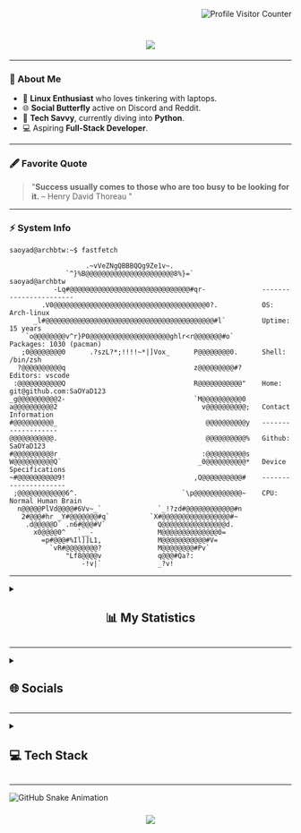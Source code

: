 <p align="right">
  <img src="https://visitcount.itsvg.in/api?id=SaOYaD123&icon=0&color=0" alt="Profile Visitor Counter">
</p>

<h1 align="center">
  <img src="https://readme-typing-svg.demolab.com/?lines=Hi+There!👋;I+Am+SaOYaD;A+Linux+Enthusiast🐧;A+Nature+Lover🌱;&font=Poppins">
</h1>

---

### 🌟 About Me

- 🌱 **Linux Enthusiast** who loves tinkering with laptops.  
- 🌐 **Social Butterfly** active on Discord and Reddit.  
- 💽 **Tech Savvy**, currently diving into **Python**.  
- 💻 Aspiring **Full-Stack Developer**.

---

### 🖋️ Favorite Quote
> "**Success usually comes to those who are too busy to be looking for it.** – Henry David Thoreau  "


---

### ⚡ System Info
```console
saoyad@archbtw:~$ fastfetch

                   .~vVeZNgQBBBQQg9Ze1v~.                   
              `^}%B@@@@@@@@@@@@@@@@@@@@@@8%}=`                saoyad@archbtw
           -Lq#@@@@@@@@@@@@@@@@@@@@@@@@@@@@@@#qr-              -----------------------
        .V0@@@@@@@@@@@@@@@@@@@@@@@@@@@@@@@@@@@@@@0?.           OS: Arch-linux
      _l#@@@@@@@@@@@@@@@@@@@@@@@@@@@@@@@@@@@@@@@@@@#l`         Uptime: 15 years
    `o@@@@@@@@v^r}P0@@@@@@@@@@@@@@@@@@@@ghlr<r@@@@@@@#o`       Packages: 1030 (pacman)
   ;0@@@@@@@@0      .?szL?*;!!!!~*|]Vox_      P@@@@@@@@0.      Shell: /bin/zsh
  ?@@@@@@@@@@q                                z@@@@@@@@@#?     Editors: vscode
 :@@@@@@@@@@@Q                                R@@@@@@@@@@@"    Home: git@github.com:SaOYaD123
_g@@@@@@@@@@2-                                `M@@@@@@@@@@0    
a@@@@@@@@@@2                                    v@@@@@@@@@@;   Contact Information
#@@@@@@@@@@_                                     @@@@@@@@@@y   -------------------
@@@@@@@@@@@.                                     @@@@@@@@@@%   Github: SaOYaD123
#@@@@@@@@@@r                                    :@@@@@@@@@@s
W@@@@@@@@@@Q`                                  _0@@@@@@@@@@*   Device Specifications
~#@@@@@@@@@@9!                                ,Q@@@@@@@@@@#    ---------------------
 ;@@@@@@@@@@@@6^.                          `\p@@@@@@@@@@@@~    CPU: Normal Human Brain
  n@@@@@PlVd@@@@#6Vv~_`              `_!?zd#@@@@@@@@@@@@#n
   2#@@@#hr _Y#@@@@@@@#q`          `X#@@@@@@@@@@@@@@@@@#~
    .d@@@@@D` .n6#@@@#V`             Q@@@@@@@@@@@@@@@@d.
      x0@@@@0^   `__-                M@@@@@@@@@@@@@@0=
        =p#@@@#%Il]]L1,              M@@@@@@@@@@@#V=
          `vR#@@@@@@@@?              M@@@@@@@@#Pv`
              "Lf8@@@@v              q@@@#Qa?:
                  -!v|`              _?v!
```

---

<details>
<summary><h2 align="center">📊 My Statistics</h2></summary>

<p align="center">
  <img src="https://streak-stats.demolab.com/?user=SaOYaD123&theme=tokyonight" alt="GitHub Streak">
</p>
<p align="center">
  <img src="http://github-profile-summary-cards.vercel.app/api/cards/stats?username=SaOYaD123&theme=tokyonight" alt="GitHub Stats">
</p>
<p align="center">
  <img src="http://github-profile-summary-cards.vercel.app/api/cards/profile-details?username=SaOYaD123&theme=tokyonight" alt="GitHub Profile Details">
</p>
<p align="center">
  <img src="https://github-readme-activity-graph.vercel.app/graph?username=SaOYaD123&theme=tokyo-night" alt="GitHub Activity Graph">
</p>

</details>

---

<details>
<summary><h2>🌐 Socials</h2></summary>

[![Discord](https://img.shields.io/badge/Discord-%237289DA.svg?logo=discord&logoColor=white)](https://discord.gg/HNhjQAfq9U)

</details>

---

<details>
<summary><h2>💻 Tech Stack</h2></summary>

![C](https://img.shields.io/badge/c-%2300599C.svg?style=flat&logo=c&logoColor=white)
![CSS3](https://img.shields.io/badge/css3-%231572B6.svg?style=flat&logo=css3&logoColor=white)
![Dart](https://img.shields.io/badge/dart-%230175C2.svg?style=flat&logo=dart&logoColor=white)
![HTML5](https://img.shields.io/badge/html5-%23E34F26.svg?style=flat&logo=html5&logoColor=white)
![JavaScript](https://img.shields.io/badge/javascript-%23323330.svg?style=flat&logo=javascript&logoColor=%23F7DF1E)
![Python](https://img.shields.io/badge/python-3670A0?style=flat&logo=python&logoColor=ffdd54)
![Shell Script](https://img.shields.io/badge/shell_script-%23121011.svg?style=flat&logo=gnu-bash&logoColor=white)
![NodeJS](https://img.shields.io/badge/node.js-6DA55F?style=flat&logo=node.js&logoColor=white)
![TailwindCSS](https://img.shields.io/badge/tailwindcss-%2338B2AC.svg?style=flat&logo=tailwind-css&logoColor=white)
![MongoDB](https://img.shields.io/badge/MongoDB-%234ea94b.svg?style=flat&logo=mongodb&logoColor=white)

</details>

---

<img src="https://raw.githubusercontent.com/MannuVilasara/MannuVilasara/f2d01ce2f26022eba3a758b7cae35779dcea97cd/grid-snake.svg" alt="GitHub Snake Animation">

<h3 align="center">
  <img src="https://readme-typing-svg.demolab.com/?lines=Thanks+For+Visiting+💖;&font=Poppins">
</h3>

<!---
SaOYaD123/SaOYaD123 is a ✨ special ✨ repository because its `README.md` (this file) appears on your GitHub profile.
You can click the Preview link to take a look at your changes.
--->
